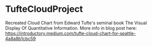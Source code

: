 # TufteCloudProject

Recreated Cloud Chart from Edward Tufte's seminal book The Visual Display Of Quantitative Information.  More info in blog post here: https://introductory.medium.com/tufte-cloud-chart-for-seattle-4a8a8b1cbc59
